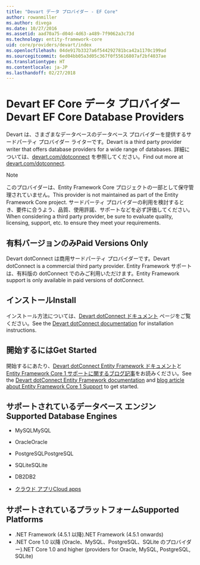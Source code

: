 ```yaml
---
title: "Devart データ プロバイダー - EF Core"
author: rowanmiller
ms.author: divega
ms.date: 10/27/2016
ms.assetid: aad70a75-d04d-4d63-a489-7f9062a3c73d
ms.technology: entity-framework-core
uid: core/providers/devart/index
ms.openlocfilehash: 04de917b3327a6f544292781bca42a1170c199ad
ms.sourcegitcommit: 6ed04bb05a3d05c367f0f55616807af2bf4037ae
ms.translationtype: HT
ms.contentlocale: ja-JP
ms.lasthandoff: 02/27/2018
---
```

# <a name="devart-ef-core-database-providers"></a><span data-ttu-id="952ee-102">Devart EF Core データ プロバイダー</span><span class="sxs-lookup"><span data-stu-id="952ee-102">Devart EF Core Database Providers</span></span>

<span data-ttu-id="952ee-103">Devart は、さまざまなデータベースのデータベース プロバイダーを提供するサードパーティ プロバイダー ライターです。</span><span class="sxs-lookup"><span data-stu-id="952ee-103">Devart is a third party provider writer that offers database providers for a wide range of databases.</span></span> <span data-ttu-id="952ee-104">詳細については、[devart.com/dotconnect](https://www.devart.com/dotconnect/) を参照してください。</span><span class="sxs-lookup"><span data-stu-id="952ee-104">Find out more at [devart.com/dotconnect](https://www.devart.com/dotconnect/).</span></span>

> [!NOTE]  
> <span data-ttu-id="952ee-105">このプロバイダーは、Entity Framework Core プロジェクトの一部として保守管理されていません。</span><span class="sxs-lookup"><span data-stu-id="952ee-105">This provider is not maintained as part of the Entity Framework Core project.</span></span> <span data-ttu-id="952ee-106">サードパーティ プロバイダーの利用を検討するとき、要件に合うよう、品質、使用許諾、サポートなどを必ず評価してください。</span><span class="sxs-lookup"><span data-stu-id="952ee-106">When considering a third party provider, be sure to evaluate quality, licensing, support, etc. to ensure they meet your requirements.</span></span>

## <a name="paid-versions-only"></a><span data-ttu-id="952ee-107">有料バージョンのみ</span><span class="sxs-lookup"><span data-stu-id="952ee-107">Paid Versions Only</span></span>

<span data-ttu-id="952ee-108">Devart dotConnect は商用サードパーティ プロバイダーです。</span><span class="sxs-lookup"><span data-stu-id="952ee-108">Devart dotConnect is a commercial third party provider.</span></span> <span data-ttu-id="952ee-109">Entity Framework サポートは、有料版の dotConnect でのみご利用いただけます。</span><span class="sxs-lookup"><span data-stu-id="952ee-109">Entity Framework support is only available in paid versions of dotConnect.</span></span>

## <a name="install"></a><span data-ttu-id="952ee-110">インストール</span><span class="sxs-lookup"><span data-stu-id="952ee-110">Install</span></span>

<span data-ttu-id="952ee-111">インストール方法については、[Devart dotConnect ドキュメント](https://www.devart.com/dotconnect/) ページをご覧ください。</span><span class="sxs-lookup"><span data-stu-id="952ee-111">See the [Devart dotConnect documentation](https://www.devart.com/dotconnect/) for installation instructions.</span></span>

## <a name="get-started"></a><span data-ttu-id="952ee-112">開始するには</span><span class="sxs-lookup"><span data-stu-id="952ee-112">Get Started</span></span>

<span data-ttu-id="952ee-113">開始するにあたり、[Devart dotConnect Entity Framework ドキュメント](https://www.devart.com/dotconnect/entityframework.html)と [Entity Framework Core 1 サポートに関するブログ記事](http://blog.devart.com/entity-framework-core-1-entity-framework-7-support.html)をお読みください。</span><span class="sxs-lookup"><span data-stu-id="952ee-113">See the [Devart dotConnect Entity Framework documentation](https://www.devart.com/dotconnect/entityframework.html) and [blog article about Entity Framework Core 1 Support](http://blog.devart.com/entity-framework-core-1-entity-framework-7-support.html) to get started.</span></span>

## <a name="supported-database-engines"></a><span data-ttu-id="952ee-114">サポートされているデータベース エンジン</span><span class="sxs-lookup"><span data-stu-id="952ee-114">Supported Database Engines</span></span>

* <span data-ttu-id="952ee-115">MySQL</span><span class="sxs-lookup"><span data-stu-id="952ee-115">MySQL</span></span>

* <span data-ttu-id="952ee-116">Oracle</span><span class="sxs-lookup"><span data-stu-id="952ee-116">Oracle</span></span>

* <span data-ttu-id="952ee-117">PostgreSQL</span><span class="sxs-lookup"><span data-stu-id="952ee-117">PostgreSQL</span></span>

* <span data-ttu-id="952ee-118">SQLite</span><span class="sxs-lookup"><span data-stu-id="952ee-118">SQLite</span></span>

* <span data-ttu-id="952ee-119">DB2</span><span class="sxs-lookup"><span data-stu-id="952ee-119">DB2</span></span>

* [<span data-ttu-id="952ee-120">クラウド アプリ</span><span class="sxs-lookup"><span data-stu-id="952ee-120">Cloud apps</span></span>](https://www.devart.com/dotconnect/#cloud)

## <a name="supported-platforms"></a><span data-ttu-id="952ee-121">サポートされているプラットフォーム</span><span class="sxs-lookup"><span data-stu-id="952ee-121">Supported Platforms</span></span>

* <span data-ttu-id="952ee-122">.NET Framework (4.5.1 以降)</span><span class="sxs-lookup"><span data-stu-id="952ee-122">.NET Framework (4.5.1 onwards)</span></span>
* <span data-ttu-id="952ee-123">.NET Core 1.0 以降 (Oracle、MySQL、PostgreSQL、SQLite のプロバイダー)</span><span class="sxs-lookup"><span data-stu-id="952ee-123">.NET Core 1.0 and higher (providers for Oracle, MySQL, PostgreSQL, SQLite)</span></span>
